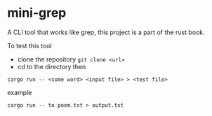 # mini-grep
A CLI tool that works like grep, this project is a part of the rust book.

To test this tool
- clone the repository `git clone <url>`
- cd to the directory
then
```
cargo run -- <some word> <input file> > <test file>
```
example
```
cargo run -- to poem.txt > output.txt
```
